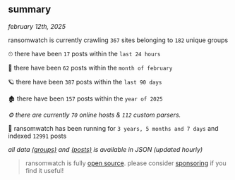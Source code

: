 
## summary
_february 12th, 2025_

ransomwatch is currently crawling `367` sites belonging to `182` unique groups

⏲ there have been `17` posts within the `last 24 hours`

🦈 there have been `62` posts within the `month of february`

🪐 there have been `387` posts within the `last 90 days`

🏚 there have been `157` posts within the `year of 2025`

_⚙️ there are currently `70` online hosts & `112` custom parsers._

🦕 ransomwatch has been running for `3 years, 5 months and 7 days` and indexed `12991` posts

_all data  [(groups)](http://https://dataleak.hopeless99.top//groups) and [(posts)](http://https://dataleak.hopeless99.top//posts) is available in JSON (updated hourly)_

> ransomwatch is fully [open source](https://github.com/joshhighet/ransomwatch#ransomwatch--). please consider [sponsoring](https://github.com/sponsors/joshhighet) if you find it useful!

